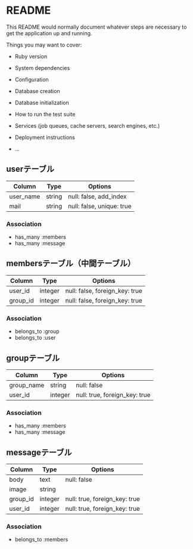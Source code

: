 # README

This README would normally document whatever steps are necessary to get the
application up and running.

Things you may want to cover:

* Ruby version

* System dependencies

* Configuration

* Database creation

* Database initialization

* How to run the test suite

* Services (job queues, cache servers, search engines, etc.)

* Deployment instructions

* ...


## userテーブル

|Column|Type|Options|
|------|----|-------|
|user_name|string|null: false, add_index|
|mail|string|null: false, unique: true|

### Association
- has_many :members
- has_many :message


## membersテーブル（中間テーブル）

|Column|Type|Options|
|------|----|-------|
|user_id|integer|null: false, foreign_key: true|
|group_id|integer|null: false, foreign_key: true|

### Association
- belongs_to :group
- belongs_to :user

## groupテーブル

|Column|Type|Options|
|------|----|-------|
|group_name|string|null: false|
|user_id|integer|null: true, foreign_key: true|

### Association
- has_many :members
- has_many :message

## messageテーブル

|Column|Type|Options|
|------|----|-------|
|body|text|null: false|
|image|string||
|group_id|integer|null: true, foreign_key: true|
|user_id|integer|null: true, foreign_key: true|

### Association
- belongs_to :members



